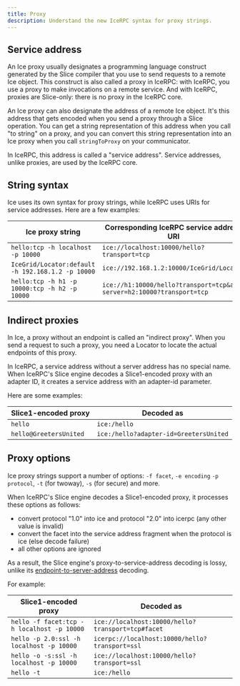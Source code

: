 ```yaml
---
title: Proxy
description: Understand the new IceRPC syntax for proxy strings.
---
```


## Service address

An Ice proxy usually designates a programming language construct generated by the Slice compiler that you use to send
requests to a remote Ice object. This construct is also called a proxy in IceRPC: with IceRPC, you use a proxy to
make invocations on a remote service. And with IceRPC, proxies are Slice-only: there is no proxy in the IceRPC core.

An Ice proxy can also designate the address of a remote Ice object. It's this address that gets encoded when you send a
proxy through a Slice operation. You can get a string representation of this address when you call "to string" on a
proxy, and you can convert this string representation into an Ice proxy when you call `stringToProxy` on your
communicator.

In IceRPC, this address is called a "service address". Service addresses, unlike proxies, are used by the IceRPC core.

## String syntax

Ice uses its own syntax for proxy strings, while IceRPC uses URIs for service addresses. Here are a few examples:

| Ice proxy string                                  | Corresponding IceRPC service address URI          |
|---------------------------------------------------|---------------------------------------------------|
| `hello:tcp -h localhost -p 10000`                 | `ice://localhost:10000/hello?transport=tcp`       |
| `IceGrid/Locator:default -h 192.168.1.2 -p 10000` | `ice://192.168.1.2:10000/IceGrid/Locator`         |
| `hello:tcp -h h1 -p 10000:tcp -h h2 -p 10000`     | `ice://h1:10000/hello?transport=tcp&alt-server=h2:10000?transport=tcp`|

## Indirect proxies

In Ice, a proxy without an endpoint is called an "indirect proxy". When you send a request to such a proxy, you need a
Locator to locate the actual endpoints of this proxy.

In IceRPC, a service address without a server address has no special name. When IceRPC's Slice engine decodes a
Slice1-encoded proxy with an adapter ID, it creates a service address with an adapter-id parameter.

Here are some examples:

| Slice1-encoded proxy                              | Decoded as                                        |
|---------------------------------------------------|---------------------------------------------------|
| `hello`                                           | `ice:/hello`                                      |
| `hello@GreetersUnited`                            | `ice:/hello?adapter-id=GreetersUnited`            |

## Proxy options

Ice proxy strings support a number of options: `-f facet`, `-e encoding` `-p protocol`, `-t` (for twoway), `-s` (for
secure) and more.

When IceRPC's Slice engine decodes a Slice1-encoded proxy, it processes these options as follows:
 - convert protocol "1.0" into ice and protocol "2.0" into icerpc (any other value is invalid)
 - convert the facet into the service address fragment when the protocol is ice (else decode failure)
 - all other options are ignored

As a result, the Slice engine's proxy-to-service-address decoding is lossy, unlike its
[endpoint-to-server-address](../endpoint#endpoint-options) decoding.

For example:

| Slice1-encoded proxy                              | Decoded as                                        |
|---------------------------------------------------|---------------------------------------------------|
| `hello -f facet:tcp -h localhost -p 10000`        | `ice://localhost:10000/hello?transport=tcp#facet` |
| `hello -p 2.0:ssl -h localhost -p 10000`          | `icerpc://localhost:10000/hello?transport=ssl`    |
| `hello -o -s:ssl -h localhost -p 10000`           | `ice://localhost:10000/hello?transport=ssl`       |
| `hello -t`                                        | `ice:/hello`                                      |
